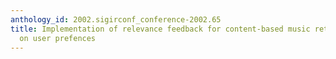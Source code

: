 ```yaml
---
anthology_id: 2002.sigirconf_conference-2002.65
title: Implementation of relevance feedback for content-based music retrieval based
  on user prefences
---
```

